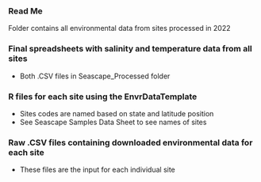 ### Read Me
Folder contains all environmental data from sites processed in 2022

### Final spreadsheets with salinity and temperature data from all sites
- Both .CSV files in Seascape_Processed folder

### R files for each site using the EnvrDataTemplate
- Sites codes are named based on state and latitude position
- See Seascape Samples Data Sheet to see names of sites

### Raw .CSV files containing downloaded environmental data for each site 
- These files are the input for each individual site 
